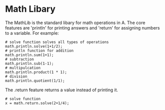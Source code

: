 # Math Libary

The MathLib is the standard libary for math operations in A. The core features are 'println' for printing answers and 'return' for assigning numbers to a variable. For example:

    # solve function solves all types of operations
    math.println.solve(1+1/2);
    # println function for addition
    math.println.sum(1+1);
    # subtraction
    math.println.sub(1-1);
    # multipulcation
    math.println.product(1 * 1);
    # division
    math.println.quotient(1/1);

The .return feature returns a value instead of printing it.

    # solve function
    x = math.return.solve(2+1/4);